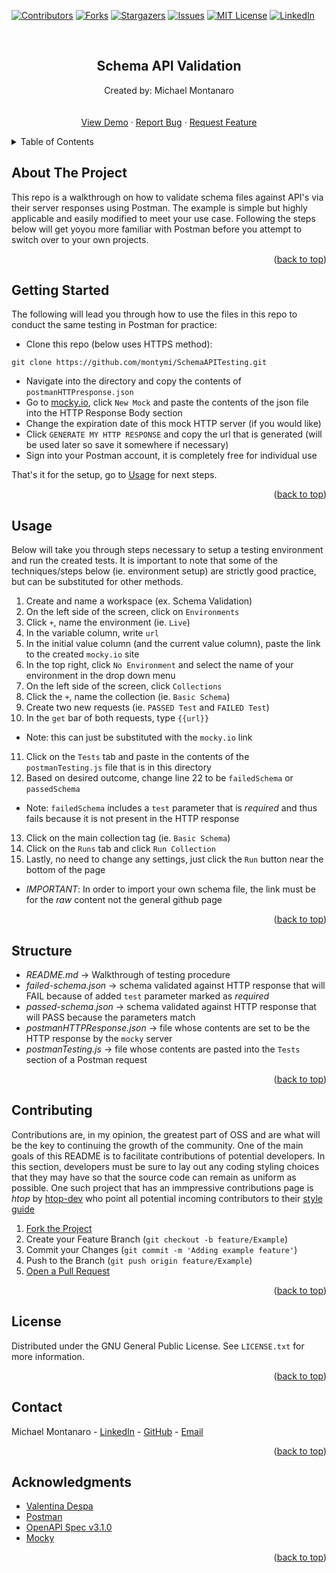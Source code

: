 <div id="readme-top"></div>

<!-- PROJECT SHIELDS -->
[![Contributors][contributors-shield]][contributors-url]
[![Forks][forks-shield]][forks-url]
[![Stargazers][stars-shield]][stars-url]
[![Issues][issues-shield]][issues-url]
[![MIT License][license-shield]][license-url]
[![LinkedIn][linkedin-shield]][linkedin-url]



<!-- PROJECT LOGO -->
<br />
<div align="center">
  <h2 align="center">Schema API Validation</h2>

  <p align="center">
    Created by: Michael Montanaro
    <br />
    <br />
    <br />
    <a href="#usage">View Demo</a>
    ·
    <a href="https://github.com/montymi/SchemeAPITesting/issues">Report Bug</a>
    ·
    <a href="https://github.com/montymi/SchemaAPITesting/issues">Request Feature</a>
  </p>
</div>



<!-- TABLE OF CONTENTS -->
<details>
  <summary>Table of Contents</summary>
  <ol>
    <li><a href="#about-the-project">About The Project</a></li>
    <li><a href="#getting-started">Getting Started</a></li>
    <li><a href="#usage">Usage</a></li>
    <li><a href="#tasks">Tasks</a></li>
    <li><a href="#contributing">Contributing</a></li>
    <li><a href="#license">License</a></li>
    <li><a href="#contact">Contact</a></li>
    <li><a href="#acknowledgments">Acknowledgments</a></li>
  </ol>
</details>

<!-- ABOUT THE PROJECT -->
## About The Project

This repo is a walkthrough on how to validate schema files against API's via their server responses using Postman. The example is simple but highly applicable and easily modified to meet your use case. Following the steps below will get yoyou more familiar with Postman before you attempt to switch over to your own projects.

<p align="right">(<a href="#readme-top">back to top</a>)</p>

<!-- GETTING STARTED -->
## Getting Started

The following will lead you through how to use the files in this repo to conduct the same testing in Postman for practice:

- Clone this repo (below uses HTTPS method):
```
git clone https://github.com/montymi/SchemaAPITesting.git
```
- Navigate into the directory and copy the contents of `postmanHTTPresponse.json`
- Go to [mocky.io](https://designer.mocky.io/), click `New Mock` and paste the contents of the json file into the HTTP Response Body section
- Change the expiration date of this mock HTTP server (if you would like)
- Click `GENERATE MY HTTP RESPONSE` and copy the url that is generated (will be used later so save it somewhere if necessary)
- Sign into your Postman account, it is completely free for individual use


That's it for the setup, go to [Usage](#usage) for next steps.


<p align="right">(<a href="#readme-top">back to top</a>)</p>

<!-- USAGE EXAMPLES -->
## Usage

Below will take you through steps necessary to setup a testing environment and run the created tests. It is important to note that some of the techniques/steps below (ie. environment setup) are strictly good practice, but can be substituted for other methods. 

1. Create and name a workspace (ex. Schema Validation)
2. On the left side of the screen, click on `Environments`
3. Click `+`, name the environment (ie. `Live`)
4. In the variable column, write `url`
5. In the initial value column (and the current value column), paste the link to the created `mocky.io` site
6. In the top right, click `No Environment` and select the name of your environment in the drop down menu
7. On the left side of the screen, click `Collections`
8. Click the `+`, name the collection (ie. `Basic Schema`)
9. Create two new requests (ie. `PASSED Test` and `FAILED Test`)
10. In the `get` bar of both requests, type `{{url}}`
- Note: this can just be substituted with the `mocky.io` link
11. Click on the `Tests` tab and paste in the contents of the `postmanTesting.js` file that is in this directory
12. Based on desired outcome, change line 22 to be `failedSchema` or `passedSchema`
- Note: `failedSchema` includes a `test` parameter that is *required* and thus fails because it is not present in the HTTP response
13. Click on the main collection tag (ie. `Basic Schema`)
14. Click on the `Runs` tab and click `Run Collection`
15. Lastly, no need to change any settings, just click the `Run` button near the bottom of the page
- *IMPORTANT*: In order to import your own schema file, the link must be for the *raw* content not the general github page

<p align="right">(<a href="#readme-top">back to top</a>)</p>

<!-- STRUCTURE -->
## Structure

- *README.md* -> Walkthrough of testing procedure
- *failed-schema.json* -> schema validated against HTTP response that will FAIL because of added `test` parameter marked as *required*
- *passed-schema.json* -> schema validated against HTTP response that will PASS because the parameters match
- *postmanHTTPResponse.json* -> file whose contents are set to be the HTTP response by the `mocky` server
- *postmanTesting.js* -> file whose contents are pasted into the `Tests` section of a Postman request

<p align="right">(<a href="#readme-top">back to top</a>)</p>


<!-- CONTRIBUTING -->
## Contributing

Contributions are, in my opinion, the greatest part of OSS and are what will be the key to continuing the growth of the community. One of the main goals of this README is to facilitate contributions of potential developers. In this section, developers must be sure to lay out any coding styling choices that they may have so that the source code can remain as uniform as possible. One such project that has an immpressive contributions page is *htop* by [htop-dev](https://github.com/htop-dev/htop) who point all potential incoming contributors to their [style guide](https://github.com/htop-dev/htop/blob/main/docs/styleguide.md)

1. [Fork the Project](https://docs.github.com/en/get-started/quickstart/fork-a-repo)
2. Create your Feature Branch (`git checkout -b feature/Example`)
3. Commit your Changes (`git commit -m 'Adding example feature'`)
4. Push to the Branch (`git push origin feature/Example`)
5. [Open a Pull Request](https://docs.github.com/en/pull-requests/collaborating-with-pull-requests/proposing-changes-to-your-work-with-pull-requests/about-pull-requests)

<p align="right">(<a href="#readme-top">back to top</a>)</p>



<!-- LICENSE -->
## License

Distributed under the GNU General Public License. See `LICENSE.txt` for more information.

<p align="right">(<a href="#readme-top">back to top</a>)</p>



<!-- CONTACT -->
## Contact

Michael Montanaro - [LinkedIn](https://www.linkedin.com/in/michael-montanaro/) - [GitHub](https://github.com/montymi) - [Email](mcmontanaro01@gmail.com)

<p align="right">(<a href="#readme-top">back to top</a>)</p>



<!-- ACKNOWLEDGMENTS -->
## Acknowledgments

* [Valentina Despa](https://www.youtube.com/watch?v=P_So0vpNJCQ&t=211s&ab_channel=ValentinDespa)
* [Postman](https://learning.postman.com/docs/writing-scripts/test-scripts/)
* [OpenAPI Spec v3.1.0](https://spec.openapis.org/oas/v3.1.0)
* [Mocky](https://mocky.io)

<p align="right">(<a href="#readme-top">back to top</a>)</p>


<!-- MARKDOWN LINKS & IMAGES -->
<!-- https://www.markdownguide.org/basic-syntax/#reference-style-links -->
[contributors-shield]: https://img.shields.io/github/contributors/montymi/SchemaAPITesting.svg?style=for-the-badge
[contributors-url]: https://github.com/montymi/SchemaAPITesting/graphs/contributors
[forks-shield]: https://img.shields.io/github/forks/montymi/SchemaAPITesting.svg?style=for-the-badge
[forks-url]: https://github.com/montymi/SchemaAPITesting/network/members
[stars-shield]: https://img.shields.io/github/stars/montymi/SchemaAPITesting.svg?style=for-the-badge
[stars-url]: https://github.com/montymi/SchemaAPITesting/stargazers
[issues-shield]: https://img.shields.io/github/issues/montymi/SchemaAPITesting.svg?style=for-the-badge
[issues-url]: https://github.com/montymi/SchemaAPITesting/issues
[license-shield]: https://img.shields.io/github/license/montymi/SchemaAPITesting.svg?style=for-the-badge
[license-url]: https://github.com/montymi/SchemaAPITesting/blob/master/LICENSE.txt
[linkedin-shield]: https://img.shields.io/badge/-LinkedIn-black.svg?style=for-the-badge&logo=linkedin&colorB=555
[linkedin-url]: https://linkedin.com/in/michael-montanaro
